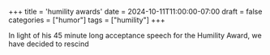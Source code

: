 +++
title = 'humility awards'
date = 2024-10-11T11:00:00-07:00
draft = false
categories = ["humor"]
tags = ["humility"]
+++

In light of his 45 minute long acceptance speech for the Humility Award, we have decided to rescind